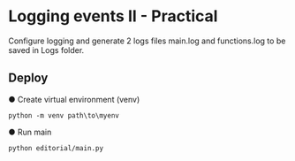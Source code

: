 # Logging events II - Practical

Configure logging and generate 2 logs files main.log and functions.log to be saved in Logs folder.
## Deploy

● Create virtual environment (venv)
```
python -m venv path\to\myenv
```
● Run main
```
python editorial/main.py
```
